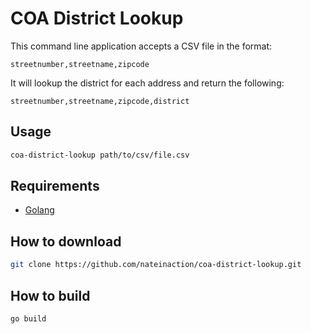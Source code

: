 # COA District Lookup

This command line application accepts a CSV file in the format:
```csv
streetnumber,streetname,zipcode
```

It will lookup the district for each address and return the following:
```csv
streetnumber,streetname,zipcode,district
```

## Usage
```bash
coa-district-lookup path/to/csv/file.csv
```

## Requirements
- [Golang](https://golang.org/doc/install)

## How to download
```bash
git clone https://github.com/nateinaction/coa-district-lookup.git
```

## How to build
```bash
go build
```
